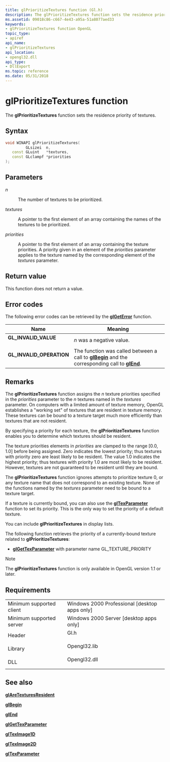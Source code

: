 ```yaml
---
title: glPrioritizeTextures function (Gl.h)
description: The glPrioritizeTextures function sets the residence priority of textures.
ms.assetid: 09018c86-c667-4e43-a95a-51a8077aed33
keywords:
- glPrioritizeTextures function OpenGL
topic_type:
- apiref
api_name:
- glPrioritizeTextures
api_location:
- opengl32.dll
api_type:
- DllExport
ms.topic: reference
ms.date: 05/31/2018
---
```


# glPrioritizeTextures function

The **glPrioritizeTextures** function sets the residence priority of textures.

## Syntax


```C++
void WINAPI glPrioritizeTextures(
         GLsizei  n,
   const GLuint   *textures,
   const GLclampf *priorities
);
```



## Parameters

<dl> <dt>

*n* 
</dt> <dd>

The number of textures to be prioritized.

</dd> <dt>

*textures* 
</dt> <dd>

A pointer to the first element of an array containing the names of the textures to be prioritized.

</dd> <dt>

*priorities* 
</dt> <dd>

A pointer to the first element of an array containing the texture priorities. A priority given in an element of the *priorities* parameter applies to the texture named by the corresponding element of the *textures* parameter.

</dd> </dl>

## Return value

This function does not return a value.

## Error codes

The following error codes can be retrieved by the [**glGetError**](glgeterror.md) function.



| Name                                                                                                  | Meaning                                                                                                                               |
|-------------------------------------------------------------------------------------------------------|---------------------------------------------------------------------------------------------------------------------------------------|
| <dl> <dt>**GL\_INVALID\_VALUE**</dt> </dl>     | *n* was a negative value.<br/>                                                                                                  |
| <dl> <dt>**GL\_INVALID\_OPERATION**</dt> </dl> | The function was called between a call to [**glBegin**](glbegin.md) and the corresponding call to [**glEnd**](glend.md).<br/> |



## Remarks

The **glPrioritizeTextures** function assigns the *n* texture priorities specified in the *priorities* parameter to the *n* textures named in the *textures* parameter. On computers with a limited amount of texture memory, OpenGL establishes a "working set" of textures that are resident in texture memory. These textures can be bound to a texture target much more efficiently than textures that are not resident.

By specifying a priority for each texture, the **glPrioritizeTextures** function enables you to determine which textures should be resident.

The texture priorities elements in *priorities* are clamped to the range \[0.0, 1.0\] before being assigned. Zero indicates the lowest priority; thus textures with priority zero are least likely to be resident. The value 1.0 indicates the highest priority; thus textures with priority 1.0 are most likely to be resident. However, textures are not guaranteed to be resident until they are bound.

The **glPrioritizeTextures** function ignores attempts to prioritize texture 0, or any texture name that does not correspond to an existing texture. None of the functions named by the *textures* parameter need to be bound to a texture target.

If a texture is currently bound, you can also use the [**glTexParameter**](gltexparameter-functions.md) function to set its priority. This is the only way to set the priority of a default texture.

You can include **glPrioritizeTextures** in display lists.

The following function retrieves the priority of a currently-bound texture related to **glPrioritizeTextures**:

-   [**glGetTexParameter**](glgettexparameter.md) with parameter name GL\_TEXTURE\_PRIORITY

> [!Note]  
> The **glPrioritizeTextures** function is only available in OpenGL version 1.1 or later.

 

## Requirements



|                                     |                                                                                         |
|-------------------------------------|-----------------------------------------------------------------------------------------|
| Minimum supported client<br/> | Windows 2000 Professional \[desktop apps only\]<br/>                              |
| Minimum supported server<br/> | Windows 2000 Server \[desktop apps only\]<br/>                                    |
| Header<br/>                   | <dl> <dt>Gl.h</dt> </dl>         |
| Library<br/>                  | <dl> <dt>Opengl32.lib</dt> </dl> |
| DLL<br/>                      | <dl> <dt>Opengl32.dll</dt> </dl> |



## See also

<dl> <dt>

[**glAreTexturesResident**](glaretexturesresident.md)
</dt> <dt>

[**glBegin**](glbegin.md)
</dt> <dt>

[**glEnd**](glend.md)
</dt> <dt>

[**glGetTexParameter**](glgettexparameter.md)
</dt> <dt>

[**glTexImage1D**](glteximage1d.md)
</dt> <dt>

[**glTexImage2D**](glteximage2d.md)
</dt> <dt>

[**glTexParameter**](gltexparameter-functions.md)
</dt> </dl>

 

 





